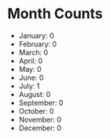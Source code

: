 # Month Counts

-   January: 0
-   February: 0
-   March: 0
-   April: 0
-   May: 0
-   June: 0
-   July: 1
-   August: 0
-   September: 0
-   October: 0
-   November: 0
-   December: 0
